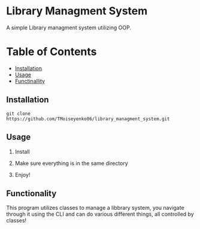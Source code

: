 # Library Managment System

A simple Library managment system utilizing OOP.

# Table of Contents
- [Installation](#installation)
- [Usage](#usage)
- [Functinallity](#functionality)

## Installation

```
git clone https://github.com/TMoiseyenko06/library_managment_system.git
```


## Usage

1. Install

2. Make sure everything is in the same directory

3. Enjoy!

## Functionality

This program utilizes classes to manage a libbrary system, you navigate through it using the CLI and can do various different things, all controlled by classes!